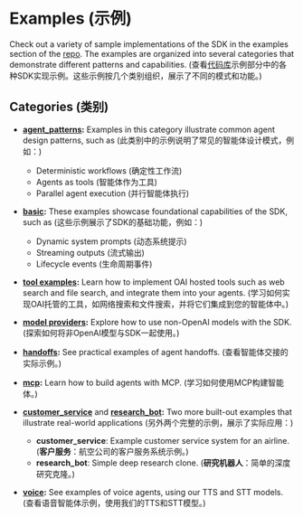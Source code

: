 # Examples (示例)

Check out a variety of sample implementations of the SDK in the examples section of the [repo](https://github.com/openai/openai-agents-python/tree/main/examples). The examples are organized into several categories that demonstrate different patterns and capabilities.
(查看[代码库](https://github.com/openai/openai-agents-python/tree/main/examples)示例部分中的各种SDK实现示例。这些示例按几个类别组织，展示了不同的模式和功能。)

## Categories (类别)

- **[agent_patterns](https://github.com/openai/openai-agents-python/tree/main/examples/agent_patterns):**
  Examples in this category illustrate common agent design patterns, such as
  (此类别中的示例说明了常见的智能体设计模式，例如：)

    - Deterministic workflows (确定性工作流)
    - Agents as tools (智能体作为工具)
    - Parallel agent execution (并行智能体执行)

- **[basic](https://github.com/openai/openai-agents-python/tree/main/examples/basic):**
  These examples showcase foundational capabilities of the SDK, such as
  (这些示例展示了SDK的基础功能，例如：)

    - Dynamic system prompts (动态系统提示)
    - Streaming outputs (流式输出)
    - Lifecycle events (生命周期事件)

- **[tool examples](https://github.com/openai/openai-agents-python/tree/main/examples/tools):**
  Learn how to implement OAI hosted tools such as web search and file search,
   and integrate them into your agents.
  (学习如何实现OAI托管的工具，如网络搜索和文件搜索，并将它们集成到您的智能体中。)

- **[model providers](https://github.com/openai/openai-agents-python/tree/main/examples/model_providers):**
  Explore how to use non-OpenAI models with the SDK.
  (探索如何将非OpenAI模型与SDK一起使用。)

- **[handoffs](https://github.com/openai/openai-agents-python/tree/main/examples/handoffs):**
  See practical examples of agent handoffs.
  (查看智能体交接的实际示例。)

- **[mcp](https://github.com/openai/openai-agents-python/tree/main/examples/mcp):**
  Learn how to build agents with MCP.
  (学习如何使用MCP构建智能体。)

- **[customer_service](https://github.com/openai/openai-agents-python/tree/main/examples/customer_service)** and **[research_bot](https://github.com/openai/openai-agents-python/tree/main/examples/research_bot):**
  Two more built-out examples that illustrate real-world applications
  (另外两个完整的示例，展示了实际应用：)

    - **customer_service**: Example customer service system for an airline.
      (**客户服务**：航空公司的客户服务系统示例。)
    - **research_bot**: Simple deep research clone.
      (**研究机器人**：简单的深度研究克隆。)

- **[voice](https://github.com/openai/openai-agents-python/tree/main/examples/voice):**
  See examples of voice agents, using our TTS and STT models.
  (查看语音智能体示例，使用我们的TTS和STT模型。)
